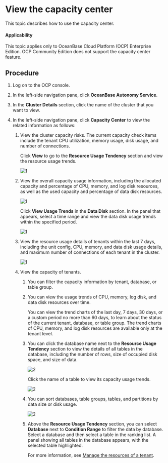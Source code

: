 # View the capacity center

This topic describes how to use the capacity center.

<main id="notice" type='notice'>
  <h4>Applicability</h4>
  <p>This topic applies only to OceanBase Cloud Platform (OCP) Enterprise Edition. OCP Community Edition does not support the capacity center feature. </p>
</main>

## Procedure

1. Log on to the OCP console.

2. In the left-side navigation pane, click **OceanBase Autonomy Service**.

3. In the **Cluster Details** section, click the name of the cluster that you want to view.

4. In the left-side navigation pane, click **Capacity Center** to view the related information as follows:

   1. View the cluster capacity risks. The current capacity check items include the tenant CPU utilization, memory usage, disk usage, and number of connections.

      Click **View** to go to the **Resource Usage Tendency** section and view the resource usage trends.

      ![1](https://obbusiness-private.oss-cn-shanghai.aliyuncs.com/doc/img/ocp/410/%E5%AE%B9%E9%87%8F%E9%A3%8E%E9%99%A9-1.png)

   2. View the overall capacity usage information, including the allocated capacity and percentage of CPU, memory, and log disk resources, as well as the used capacity and percentage of data disk resources.

      ![1](https://obbusiness-private.oss-cn-shanghai.aliyuncs.com/doc/img/ocp/430/capacity-usage-overview.png)

      Click **View Usage Trends** in the **Data Disk** section. In the panel that appears, select a time range and view the data disk usage trends within the specified period.

      ![1](https://obbusiness-private.oss-cn-shanghai.aliyuncs.com/doc/img/ocp/430/data-disk-usage-trend.png)

   3. View the resource usage details of tenants within the last 7 days, including the unit config, CPU, memory, and data disk usage details, and maximum number of connections of each tenant in the cluster.

      ![1](https://obbusiness-private.oss-cn-shanghai.aliyuncs.com/doc/img/ocp/430/tenant-usage-details.png)

   4. View the capacity of tenants.

      1. You can filter the capacity information by tenant, database, or table group.

      2. You can view the usage trends of CPU, memory, log disk, and data disk resources over time.

         You can view the trend charts of the last day, 7 days, 30 days, or a custom period no more than 60 days, to learn about the status of the current tenant, database, or table group. The trend charts of CPU, memory, and log disk resources are available only at the tenant level.

      3. You can click the database name next to the **Resource Usage Tendency** section to view the details of all tables in the database, including the number of rows, size of occupied disk space, and size of data.

         ![2](https://obbusiness-private.oss-cn-shanghai.aliyuncs.com/doc/img/ocp/430/table-data-distribution-details.png)

         Click the name of a table to view its capacity usage trends.

         ![2](https://obbusiness-private.oss-cn-shanghai.aliyuncs.com/doc/img/ocp/430/metrics-details.png)

      4. You can sort databases, table groups, tables, and partitions by data size or disk usage.

         ![2](https://obbusiness-private.oss-cn-shanghai.aliyuncs.com/doc/img/ocp/430/schema-1.png)

      5. Above the **Resource Usage Tendency** section, you can select **Database** next to **Condition Range** to filter the data by database. Select a database and then select a table in the ranking list. A panel showing all tables in the database appears, with the selected table highlighted.

         For more information, see [Manage the resources of a tenant](../700.tenant-functions/1300.manage-tenant-resource.md).
